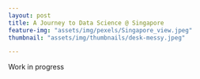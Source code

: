 ```yaml
---
layout: post
title: A Journey to Data Science @ Singapore
feature-img: "assets/img/pexels/Singapore_view.jpeg"
thumbnail: "assets/img/thumbnails/desk-messy.jpeg"

---
```


Work in progress
